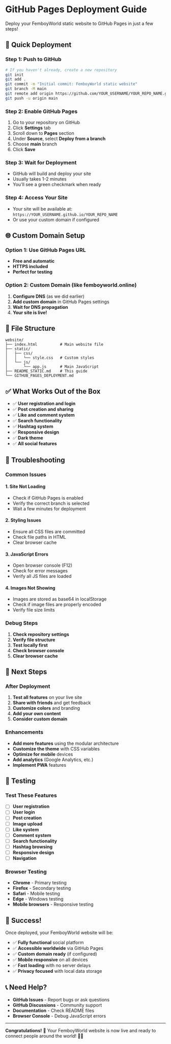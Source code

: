 # GitHub Pages Deployment Guide

Deploy your FemboyWorld static website to GitHub Pages in just a few steps!

## 🚀 Quick Deployment

### Step 1: Push to GitHub
```bash
# If you haven't already, create a new repository
git init
git add .
git commit -m "Initial commit: FemboyWorld static website"
git branch -M main
git remote add origin https://github.com/YOUR_USERNAME/YOUR_REPO_NAME.git
git push -u origin main
```

### Step 2: Enable GitHub Pages
1. Go to your repository on GitHub
2. Click **Settings** tab
3. Scroll down to **Pages** section
4. Under **Source**, select **Deploy from a branch**
5. Choose **main** branch
6. Click **Save**

### Step 3: Wait for Deployment
- GitHub will build and deploy your site
- Usually takes 1-2 minutes
- You'll see a green checkmark when ready

### Step 4: Access Your Site
- Your site will be available at: `https://YOUR_USERNAME.github.io/YOUR_REPO_NAME`
- Or use your custom domain if configured

## 🌐 Custom Domain Setup

### Option 1: Use GitHub Pages URL
- **Free and automatic**
- **HTTPS included**
- **Perfect for testing**

### Option 2: Custom Domain (like femboyworld.online)
1. **Configure DNS** (as we did earlier)
2. **Add custom domain** in GitHub Pages settings
3. **Wait for DNS propagation**
4. **Your site is live!**

## 📁 File Structure
```
website/
├── index.html          # Main website file
├── static/
│   ├── css/
│   │   └── style.css   # Custom styles
│   └── js/
│       └── app.js      # Main JavaScript
├── README_STATIC.md    # This guide
└── GITHUB_PAGES_DEPLOYMENT.md
```

## ✅ What Works Out of the Box

- ✅ **User registration and login**
- ✅ **Post creation and sharing**
- ✅ **Like and comment system**
- ✅ **Search functionality**
- ✅ **Hashtag system**
- ✅ **Responsive design**
- ✅ **Dark theme**
- ✅ **All social features**

## 🔧 Troubleshooting

### Common Issues

#### 1. Site Not Loading
- Check if GitHub Pages is enabled
- Verify the correct branch is selected
- Wait a few minutes for deployment

#### 2. Styling Issues
- Ensure all CSS files are committed
- Check file paths in HTML
- Clear browser cache

#### 3. JavaScript Errors
- Open browser console (F12)
- Check for error messages
- Verify all JS files are loaded

#### 4. Images Not Showing
- Images are stored as base64 in localStorage
- Check if image files are properly encoded
- Verify file size limits

### Debug Steps
1. **Check repository settings**
2. **Verify file structure**
3. **Test locally first**
4. **Check browser console**
5. **Clear browser cache**

## 🎯 Next Steps

### After Deployment
1. **Test all features** on your live site
2. **Share with friends** and get feedback
3. **Customize colors** and branding
4. **Add your own content**
5. **Consider custom domain**

### Enhancements
- **Add more features** using the modular architecture
- **Customize the theme** with CSS variables
- **Optimize for mobile** devices
- **Add analytics** (Google Analytics, etc.)
- **Implement PWA** features

## 📱 Testing

### Test These Features
- [ ] **User registration**
- [ ] **User login**
- [ ] **Post creation**
- [ ] **Image upload**
- [ ] **Like system**
- [ ] **Comment system**
- [ ] **Search functionality**
- [ ] **Hashtag browsing**
- [ ] **Responsive design**
- [ ] **Navigation**

### Browser Testing
- **Chrome** - Primary testing
- **Firefox** - Secondary testing
- **Safari** - Mobile testing
- **Edge** - Windows testing
- **Mobile browsers** - Responsive testing

## 🌟 Success!

Once deployed, your FemboyWorld website will be:
- ✅ **Fully functional** social platform
- ✅ **Accessible worldwide** via GitHub Pages
- ✅ **Custom domain ready** (if configured)
- ✅ **Mobile responsive** on all devices
- ✅ **Fast loading** with no server delays
- ✅ **Privacy focused** with local data storage

## 📞 Need Help?

- **GitHub Issues** - Report bugs or ask questions
- **GitHub Discussions** - Community support
- **Documentation** - Check README files
- **Browser Console** - Debug JavaScript errors

---

**Congratulations!** 🎉 Your FemboyWorld website is now live and ready to connect people around the world! 🌈✨
